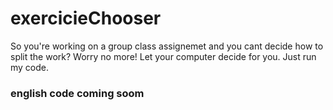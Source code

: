 # exercicieChooser
So you're working on a group class assignemet and you cant decide how to split the work? Worry no more! Let your computer decide for you. Just run my code.
### english code coming soom
